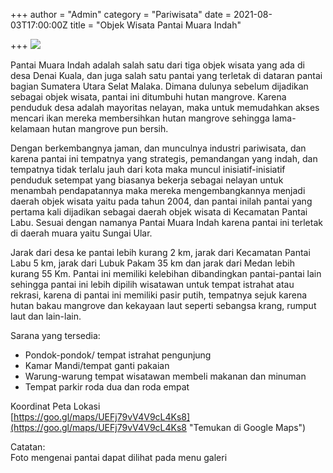 +++
author = "Admin"
category = "Pariwisata"
date = 2021-08-03T17:00:00Z
title = "Objek Wisata Pantai Muara Indah"

+++
![](/image/20210721_120040.jpg)

Pantai Muara Indah adalah salah satu dari tiga objek wisata yang ada di desa Denai Kuala, dan juga salah satu pantai yang terletak di dataran pantai bagian Sumatera Utara Selat Malaka. Dimana dulunya sebelum dijadikan sebagai objek wisata, pantai ini ditumbuhi hutan mangrove. Karena penduduk desa adalah mayoritas nelayan, maka untuk memudahkan akses mencari ikan mereka membersihkan hutan mangrove sehingga lama-kelamaan hutan mangrove pun bersih.

Dengan berkembangnya jaman, dan munculnya industri pariwisata, dan karena pantai ini tempatnya yang strategis, pemandangan yang indah, dan tempatnya tidak terlalu jauh dari kota maka muncul inisiatif-inisiatif penduduk setempat yang biasanya bekerja sebagai nelayan untuk menambah pendapatannya maka mereka mengembangkannya menjadi daerah objek wisata yaitu pada tahun 2004, dan pantai inilah pantai yang pertama kali dijadikan sebagai daerah objek wisata di Kecamatan Pantai Labu. Sesuai dengan namanya Pantai Muara Indah karena pantai ini terletak di daerah muara yaitu Sungai Ular.

Jarak dari desa ke pantai lebih kurang 2 km, jarak dari Kecamatan Pantai Labu 5 km, jarak dari Lubuk Pakam 35 km dan jarak dari Medan lebih kurang 55 Km. Pantai ini memiliki kelebihan dibandingkan pantai-pantai lain sehingga pantai ini lebih dipilih wisatawan untuk tempat istrahat atau rekrasi, karena di pantai ini memiliki pasir putih, tempatnya sejuk karena hutan bakau mangrove dan kekayaan laut seperti sebangsa krang, rumput laut dan lain-lain.

Sarana yang tersedia:

* Pondok-pondok/ tempat istrahat pengunjung
* Kamar Mandi/tempat ganti pakaian
* Warung-warung tempat wisatawan membeli makanan dan minuman
* Tempat parkir roda dua dan roda empat

Koordinat Peta Lokasi  
[https://goo.gl/maps/UEFj79vV4V9cL4Ks8](https://goo.gl/maps/UEFj79vV4V9cL4Ks8 "Temukan di Google Maps")

Catatan:  
Foto mengenai pantai dapat dilihat pada menu galeri